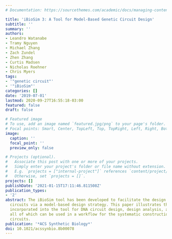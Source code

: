 ```yaml
---
# Documentation: https://sourcethemes.com/academic/docs/managing-content/

title: 'iBioSim 3: A Tool for Model-Based Genetic Circuit Design'
subtitle: ''
summary: ''
authors:
- Leandro Watanabe
- Tramy Nguyen
- Michael Zhang
- Zach Zundel
- Zhen Zhang
- Curtis Madsen
- Nicholas Roehner
- Chris Myers
tags:
- '"genetic circuit"'
- '"iBioSim"'
categories: []
date: '2019-07-01'
lastmod: 2020-09-27T16:55:18-03:00
featured: false
draft: false

# Featured image
# To use, add an image named `featured.jpg/png` to your page's folder.
# Focal points: Smart, Center, TopLeft, Top, TopRight, Left, Right, BottomLeft, Bottom, BottomRight.
image:
  caption: ''
  focal_point: ''
  preview_only: false

# Projects (optional).
#   Associate this post with one or more of your projects.
#   Simply enter your project's folder or file name without extension.
#   E.g. `projects = ["internal-project"]` references `content/project/deep-learning/index.md`.
#   Otherwise, set `projects = []`.
projects: []
publishDate: '2021-01-15T17:11:46.811508Z'
publication_types:
- '2'
abstract: The iBioSim tool has been developed to facilitate the design of genetic
  circuits via a model-based design strategy. This paper illustrates the new features
  incorporated into the tool for DNA circuit design, design analysis, and design synthesis,
  all of which can be used in a workflow for the systematic construction of new genetic
  circuits.
publication: '*ACS Synthetic Biology*'
doi: 10.1021/acssynbio.8b00078
---
```

